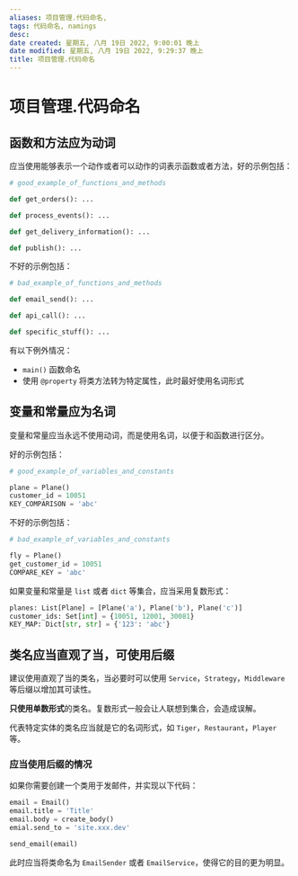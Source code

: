 ```yaml
---
aliases: 项目管理.代码命名,
tags: 代码命名, namings
desc: 
date created: 星期五, 八月 19日 2022, 9:00:01 晚上
date modified: 星期五, 八月 19日 2022, 9:29:37 晚上
title: 项目管理.代码命名
---
```


# 项目管理.代码命名

## 函数和方法应为动词

应当使用能够表示一个动作或者可以动作的词表示函数或者方法，好的示例包括：

```python
# good_example_of_functions_and_methods

def get_orders(): ...

def process_events(): ...

def get_delivery_information(): ...

def publish(): ...
```

不好的示例包括：

```python
# bad_example_of_functions_and_methods

def email_send(): ...

def api_call(): ...

def specific_stuff(): ...
```

有以下例外情况：

- `main()` 函数命名
- 使用 `@property` 将类方法转为特定属性，此时最好使用名词形式

## 变量和常量应为名词

变量和常量应当永远不使用动词，而是使用名词，以便于和函数进行区分。

好的示例包括：

```python
# good_example_of_variables_and_constants

plane = Plane()
customer_id = 10051
KEY_COMPARISON = 'abc'
```

不好的示例包括：

```python
# bad_example_of_variables_and_constants

fly = Plane()
get_customer_id = 10051
COMPARE_KEY = 'abc'
```

如果变量和常量是 `list` 或者 `dict` 等集合，应当采用复数形式：

```python
planes: List[Plane] = [Plane('a'), Plane('b'), Plane('c')]
customer_ids: Set[int] = {10051, 12001, 30081}
KEY_MAP: Dict[str, str] = {'123': 'abc'}
```

## 类名应当直观了当，可使用后缀

建议使用直观了当的类名，当必要时可以使用 `Service`，`Strategy`，`Middleware` 等后缀以增加其可读性。

**只使用单数形式**的类名。复数形式一般会让人联想到集合，会造成误解。

代表特定实体的类名应当就是它的名词形式，如 `Tiger`，`Restaurant`，`Player` 等。

### 应当使用后缀的情况

如果你需要创建一个类用于发邮件，并实现以下代码：

```python
email = Email()
email.title = 'Title'
email.body = create_body()
emial.send_to = 'site.xxx.dev'

send_email(email)
```

此时应当将类命名为 `EmailSender` 或者 `EmailService`，使得它的目的更为明显。
